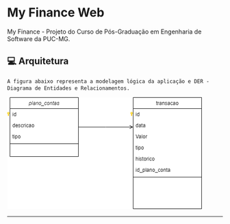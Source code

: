 # My Finance Web
 My Finance - Projeto do Curso de Pós-Graduação em Engenharia de Software da PUC-MG.

## 💻 Arquitetura

    A figura abaixo representa a modelagem lógica da aplicação e DER - Diagrama de Entidades e Relacionamentos.

<img src="docs\DER.png" alt="diagram">

<hr />